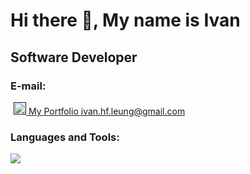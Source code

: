 <h1 align="left">Hi there 👋, My name is Ivan</h1>

<h2>Software Developer</h2>
<h3 align="left">E-mail:</h3>
<a href="" target="_blank" style="margin-left: 5px;">
  <img src="https://icon-icons.com/icon/netlify-logo/169924" alt="Netlify Page" height="20"/>
  My Portfolio
</a>
<a href="mailto:ivan.hf.leung@gmail.com">ivan.hf.leung@gmail.com</a>
<h3 align="left">Languages and Tools:</h3>
<a href="https://skillicons.dev">
    <img src="https://skillicons.dev/icons?i=c,cpp,css,html,js,mongodb,mysql,nodejs,postgres,py,react&perline=9" />
  </a>

<!--
**ivanhfleung/ivanhfleung** is a ✨ _special_ ✨ repository because its `README.md` (this file) appears on your GitHub profile.

Here are some ideas to get you started:

- 🔭 I’m currently working on ...
- 🌱 I’m currently learning ...
- 👯 I’m looking to collaborate on ...
- 🤔 I’m looking for help with ...
- 💬 Ask me about ...
- 📫 How to reach me: ...
- 😄 Pronouns: ...
- ⚡ Fun fact: ...
  -->
